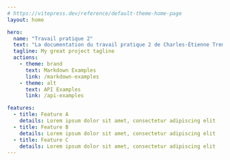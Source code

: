 ```yaml
---
# https://vitepress.dev/reference/default-theme-home-page
layout: home

hero:
  name: "Travail pratique 2"
  text: "La documentation du travail pratique 2 de Charles-Étienne Tremblay"
  tagline: My great project tagline
  actions:
    - theme: brand
      text: Markdown Examples
      link: /markdown-examples
    - theme: alt
      text: API Examples
      link: /api-examples

features:
  - title: Feature A
    details: Lorem ipsum dolor sit amet, consectetur adipiscing elit
  - title: Feature B
    details: Lorem ipsum dolor sit amet, consectetur adipiscing elit
  - title: Feature C
    details: Lorem ipsum dolor sit amet, consectetur adipiscing elit
---
```


